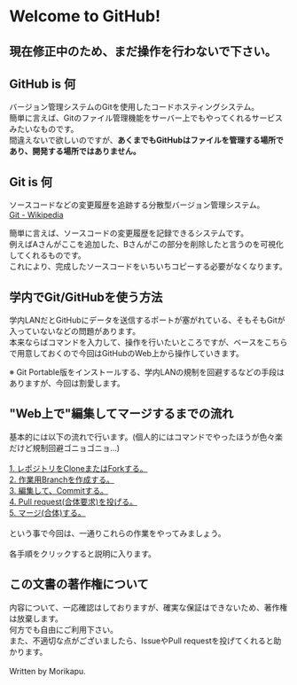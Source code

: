 # Welcome to GitHub!
## 現在修正中のため、まだ操作を行わないで下さい。

## GitHub is 何
バージョン管理システムのGitを使用したコードホスティングシステム。  
簡単に言えば、Gitのファイル管理機能をサーバー上でもやってくれるサービスみたいなものです。  
間違えないで欲しいのですが、**あくまでもGitHubはファイルを管理する場所であり、開発する場所ではありません。**

## Git is 何
ソースコードなどの変更履歴を追跡する分散型バージョン管理システム。  
[Git - Wikipedia](https://ja.wikipedia.org/wiki/Git)
  
  
簡単に言えば、ソースコードの変更履歴を記録できるシステムです。  
例えばAさんがここを追加した、Bさんがこの部分を削除したと言うのを可視化してくれるものです。  
これにより、完成したソースコードをいちいちコピーする必要がなくなります。

## 学内でGit/GitHubを使う方法
学内LANだとGitHubにデータを送信するポートが塞がれている、そもそもGitが入っていないなどの問題があります。  
本来ならばコマンドを入力して、操作を行いたいところですが、ベースをこちらで用意しておくので今回はGitHubのWeb上から操作していきます。  
  
※ Git Portable版をインストールする、学内LANの規制を回避するなどの手段はありますが、今回は割愛します。  

## "Web上で"編集してマージするまでの流れ
基本的には以下の流れで行います。(個人的にはコマンドでやったほうが色々楽だけど規制回避ゴニョゴニョ...)  
<br />
[1. レポジトリをCloneまたはForkする。](https://github.com/ElectronicsDesign/Welcome/blob/master/manual/1.md)  
[2. 作業用Branchを作成する。](https://github.com/ElectronicsDesign/Welcome/blob/master/manual/2.md)    
[3. 編集して、Commitする。](https://github.com/ElectronicsDesign/Welcome/blob/master/manual/3.md)  
[4. Pull request(合体要求)を投げる。](https://github.com/ElectronicsDesign/Welcome/blob/master/manual/4.md)  
[5. マージ(合体)する。](https://github.com/ElectronicsDesign/Welcome/blob/master/manual/5.md)  
<br />
という事で今回は、一通りこれらの作業をやってみましょう。  
<br />
各手順をクリックすると説明に入ります。
<br />
## この文書の著作権について
内容について、一応確認はしておりますが、確実な保証はできないため、著作権は放棄します。  
何方でも自由にご利用下さい。  
また、不適切な点がございましたら、IssueやPull requestを投げてくれると助かります。  
<br />
Written by Morikapu.

